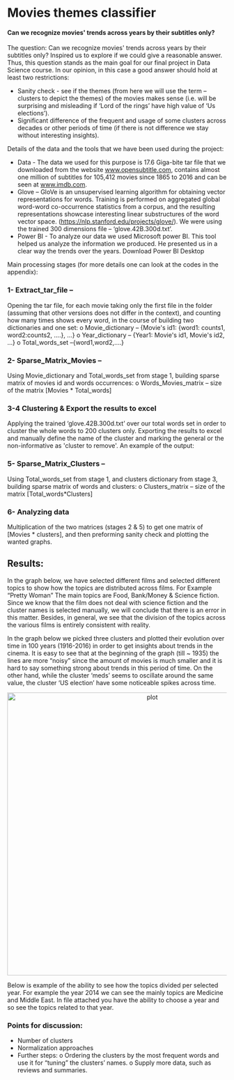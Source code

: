 # Movies themes classifier
#### Can we recognize movies' trends across years by their subtitles only?

The question: Can we recognize movies' trends across years by their subtitles only? Inspired us to explore if we could give a reasonable answer. Thus, this question stands as the main goal for our final project in Data Science course.
In our opinion, in this case a good answer should hold at least two restrictions:
-	Sanity check - see if the themes (from here we will use the term – clusters to depict the themes) of the movies makes sense (i.e. will be surprising and misleading if ‘Lord of the rings’ have high value of ‘Us elections’).
-	Significant difference of the frequent and usage of some clusters across decades or other periods of time (if there is not difference we stay without interesting insights). 

Details of the data and the tools that we have been used during the project:
-	Data - The data we used for this purpose is 17.6 Giga-bite tar file that we downloaded from the website www.opensubtitle.com, contains almost one million of subtitles for 105,412 movies since 1865 to 2016 and can be seen at www.imdb.com. 
-	Glove – GloVe is an unsupervised learning algorithm for obtaining vector representations for words. Training is performed on aggregated global word-word co-occurrence statistics from a corpus, and the resulting representations showcase interesting linear substructures of the word vector space. (https://nlp.stanford.edu/projects/glove/). We were using the trained 300 dimensions file – ‘glove.42B.300d.txt’.
-	Power BI - To analyze our data we used Microsoft power BI. This tool helped us analyze the information we produced. He presented us in a clear way the trends over the years. 
Download Power BI Desktop 

Main processing stages (for more details one can look at the codes in the appendix):
### 1-	Extract_tar_file – 
Opening the tar file, for each movie taking only the first file in the folder (assuming that other versions does not differ in the context), and counting how many times shows every word, in the course of building two dictionaries and one set:
o	Movie_dictionary – {Movie's id1: {word1: counts1, word2:counts2, ….}, …}
o	Year_dictionary – {Year1: Movie's id1, Movie's id2, …}
o	Total_words_set –{word1,word2,….}

### 2-	Sparse_Matrix_Movies – 
Using Movie_dictionary  and Total_words_set  from stage 1, building sparse matrix of movies id and words occurrences:
o	Words_Movies_matrix – size of the matrix [Movies * Total_words]

### 3-4	Clustering & Export the results to excel 
Applying the trained ‘glove.42B.300d.txt’ over our total words set in order to cluster the whole words to 200 clusters only. Exporting the results to excel and manually define the name of the cluster and marking the general or the non-informative as 'cluster to remove'. 
An example of the output:


### 5-	Sparse_Matrix_Clusters –
Using Total_words_set  from stage 1, and clusters dictionary from stage 3,  building sparse matrix of words and clusters:
o	Clusters_matrix – size of the matrix [Total_words*Clusters]

### 6-	Analyzing data
Multiplication of the two matrices (stages 2 & 5) to get one matrix of [Movies * clusters], and then preforming sanity check and plotting the wanted graphs.

## Results:
In the graph below, we have selected different films and selected different topics to show how the topics are distributed across films. For Example “Pretty Woman” The main topics are Food, Bank/Money & Science fiction. Since we know that the film does not deal with science fiction and the cluster names is selected manually, we will conclude that there is an error in this matter. Besides, in general, we see that the division of the topics across the various films is entirely consistent with reality. 




In the graph below we picked three clusters and plotted their evolution over time in 100 years (1916-2016) in order to get insights about trends in the cinema. It is easy to see that at the beginning of the graph (till ~ 1935) the lines are more “noisy” since the amount of movies is much smaller and it is hard to say something strong about trends in this period of time. On the other hand, while the cluster ‘meds’ seems to oscillate around the same value, the cluster ‘US election’ have some noticeable spikes across time. 


<p align="center">
  <img src="https://i.imgur.com/8PrMYib.png" width="650" title="plot">
</p>


Below is example of the ability to see how the topics divided per selected year. For example the year 2014 we can see the mainly topics are Medicine and Middle East. In file attached you have the ability to choose a year and so see the topics related to that year. 






### Points for discussion:
-	Number of clusters
-	Normalization approaches
-	Further steps:
o	Ordering the clusters by the most frequent words and use it for “tuning” the clusters’ names.
o	Supply more data, such as reviews and summaries.


